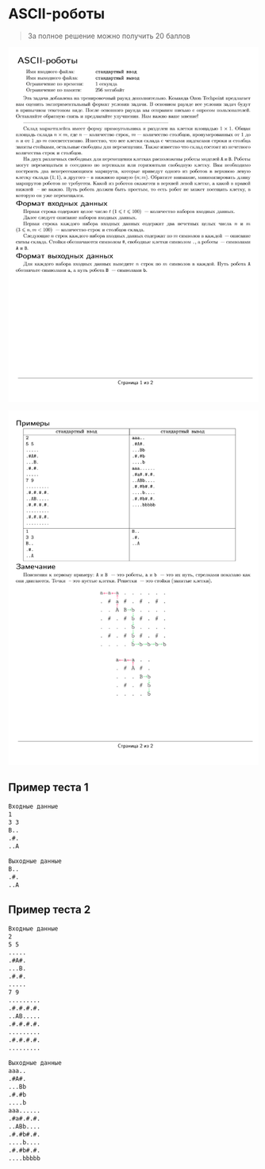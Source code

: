 ﻿# ASCII-роботы
> За полное решение можно получить 20 баллов

![robots_1](./robots_1.png)

![robots_2](./robots_2.png)

## Пример теста 1
```plaintext
Входные данные
1
3 3
B..
.#.
..A
```
```plaintext
Выходные данные
B..
.#.
..A
```

## Пример теста 2
```plaintext
Входные данные
2
5 5
.....
.#A#.
...B.
.#.#.
.....
7 9
.........
.#.#.#.#.
..AB.....
.#.#.#.#.
.........
.#.#.#.#.
.........
```
```plaintext
Выходные данные
aaa..
.#A#.
...Bb
.#.#b
....b
aaa......
.#a#.#.#.
..ABb....
.#.#b#.#.
....b....
.#.#b#.#.
....bbbbb
```
